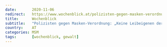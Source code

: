```yaml
---
date:       2020-11-06
redirect:   https://www.wochenblick.at/polizisten-gegen-masken-verordnung-keine-leibeigenen-der-regierung/
title:      Wochenblick
subtitle:   "Polizisten gegen Masken-Verordnung: „Keine Leibeigenen der Regierung“"
country:    AT
categories: MSM
tags:       [wochenblick, gewalt]
---
```

